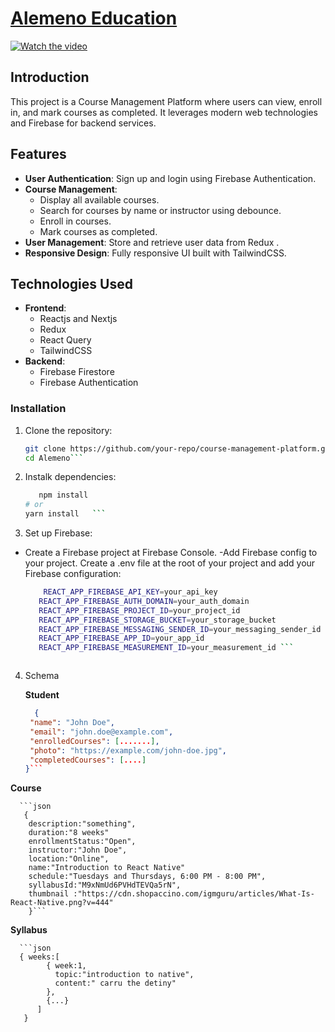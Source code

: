 # [Alemeno Education](https://alemeno-zeta.vercel.app/)

[![Watch the video](https://img.youtube.com/vi/T-D1KVIuvjA/maxresdefault.jpg)](https://youtu.be/T-D1KVIuvjA)

## Introduction
This project is a Course Management Platform where users can view, enroll in, and mark courses as completed. It leverages modern web technologies and Firebase for backend services.

## Features
- **User Authentication**: Sign up and login using Firebase Authentication.
- **Course Management**: 
  - Display all available courses.
  - Search for courses by name or instructor using debounce.
  - Enroll in courses.
  - Mark courses as completed.
- **User Management**: Store and retrieve user data from Redux .
- **Responsive Design**: Fully responsive UI built with TailwindCSS.

## Technologies Used
- **Frontend**: 
  - Reactjs and Nextjs
  - Redux
  - React Query
  - TailwindCSS
- **Backend**:
  - Firebase Firestore
  - Firebase Authentication


### Installation
1. Clone the repository:
   ```bash
   git clone https://github.com/your-repo/course-management-platform.git
   cd Alemeno```

2. Instalk dependencies:
    ```bash
       npm install
    # or
    yarn install   ```

3. Set up Firebase:
  - Create a Firebase project at Firebase Console.
  -Add Firebase config to your project. Create a .env file at the root of your project and add your Firebase configuration:
     ```bash
         REACT_APP_FIREBASE_API_KEY=your_api_key
        REACT_APP_FIREBASE_AUTH_DOMAIN=your_auth_domain
        REACT_APP_FIREBASE_PROJECT_ID=your_project_id
        REACT_APP_FIREBASE_STORAGE_BUCKET=your_storage_bucket
        REACT_APP_FIREBASE_MESSAGING_SENDER_ID=your_messaging_sender_id
        REACT_APP_FIREBASE_APP_ID=your_app_id
        REACT_APP_FIREBASE_MEASUREMENT_ID=your_measurement_id ```



4. Schema

   **Student**
   ```json
     {
    "name": "John Doe",
    "email": "john.doe@example.com",
    "enrolledCourses": [.......],
    "photo": "https://example.com/john-doe.jpg",
    "completedCourses": [....]
   }```

**Course**

      ```json
       {
        description:"something",
        duration:"8 weeks"
        enrollmentStatus:"Open",
        instructor:"John Doe",
        location:"Online",
        name:"Introduction to React Native"
        schedule:"Tuesdays and Thursdays, 6:00 PM - 8:00 PM",
        syllabusId:"M9xNmUd6PVHdTEVQa5rN",
        thumbnail :"https://cdn.shopaccino.com/igmguru/articles/What-Is-React-Native.png?v=444"
        }```
  **Syllabus**
  
      ```json
      { weeks:[
            { week:1,
              topic:"introduction to native",
              content:" carru the detiny"
            },
            {...}
          ]
       }
